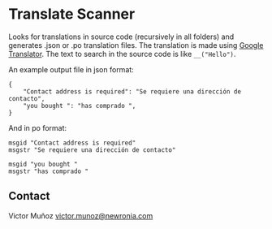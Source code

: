 # Translate Scanner

Looks for translations in source code (recursively in all folders) and generates .json or .po translation files.
The translation is made using [Google Translator](https://translate.google.com).
The text to search in the source code is like `__("Hello")`.

An example output file in json format:


    {
	    "Contact address is required": "Se requiere una dirección de contacto",
	    "you bought ": "has comprado ",
    }


And in po format:


    msgid "Contact address is required"
    msgstr "Se requiere una dirección de contacto"

    msgid "you bought "
    msgstr "has comprado "

## Contact

Victor Muñoz
victor.munoz@newronia.com
